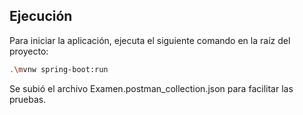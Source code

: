 ## Ejecución

Para iniciar la aplicación, ejecuta el siguiente comando en la raíz del proyecto:

```bash
.\mvnw spring-boot:run
```
 Se subió el archivo Examen.postman_collection.json para facilitar las pruebas.

